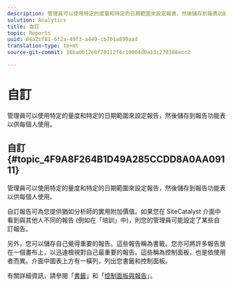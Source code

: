 ```yaml
---
description: 管理員可以使用特定的度量和特定的日期範圍來設定報表，然後儲存到報表功能表以供每個人使用。
solution: Analytics
title: 自訂
topic: Reports
uuid: 04a2cf81-6f2a-49f3-a449-cb701a899aad
translation-type: tm+mt
source-git-commit: 16ba0b12e0f70112f4c10804d0a13c278388ecc2

---
```



# 自訂

管理員可以使用特定的量度和特定的日期範圍來設定報告，然後儲存到報告功能表以供每個人使用。

## 自訂 {#topic_4F9A8F264B1D49A285CCDD8A0AA09111}

管理員可以使用特定的量度和特定的日期範圍來設定報告，然後儲存到報告功能表以供每個人使用。

自訂報告可為您提供猶如分析師的實用附加價值。如果您在 SiteCatalyst 介面中看到與其他人不同的報告 (例如在「培訓」中)，則您的管理員可能設定了某些自訂報告。

另外，您可以儲存自己覺得重要的報告。這些報告稱為書籤。您亦可將許多報告放在一個畫布上，以迅速檢視對自己最重要的報告。這些稱為控制面板，也是依使用者而異。介面中圖表上方有一橫列，列出您書籤和控制面板。

有關詳細資訊，請參閱「[書籤](https://marketing.adobe.com/resources/help/en_US/sc/user/c_bookmarks.html)」和「[控制面板與報告](https://marketing.adobe.com/resources/help/en_US/sc/user/c_dashboard.html)」。
